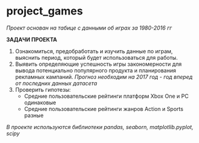 # project_games

*Проект основан на табице с данными об играх за 1980-2016 гг*

**ЗАДАЧИ ПРОЕКТА**

1. Ознакомиться, предобработать и изучить данные по играм, выяснить период, который будет использоваться для работы.
2. Выявить определяющие успешность игры закономерности для вывода потенциально популярного продукта и планирования рекламных кампаний. 
   *Прогноз необходим на 2017 год - год вперед от последних данных датасета*
3. Проверить гипотезы:
    - Средние пользовательские рейтинги платформ Xbox One и PC одинаковые
    - Средние пользовательские рейтинги жанров Action и Sports разные


_В проекте используются библиотеки pandas, seaborn, matplotlib.pyplot, scipy_
